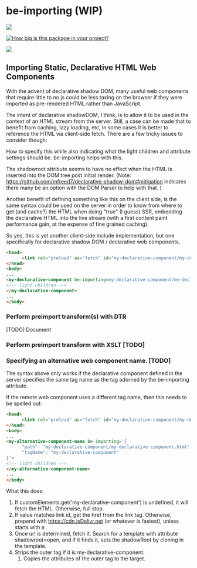 # be-importing (WIP)

<a href="https://nodei.co/npm/be-importing/"><img src="https://nodei.co/npm/be-importing.png"></a>

[![How big is this package in your project?](https://img.shields.io/bundlephobia/minzip/be-importing?style=for-the-badge)](https://bundlephobia.com/result?p=be-importing)

<img src="http://img.badgesize.io/https://cdn.jsdelivr.net/npm/be-importing?compression=gzip">

## Importing Static, Declarative HTML Web Components

With the advent of declarative shadow DOM, many useful web components that require little to no js could be less taxing on the browser if they were imported as pre-rendered HTML rather than JavaScript.

The intent of declarative shadowDOM, I think, is to allow it to be used in the context of an HTML stream from the server.  Still, a case can be made that to benefit from caching, lazy loading, etc, in some cases it is better to reference the HTML via client-side fetch.  There are a few tricky issues to consider though:

How to specify this while also indicating what the light children and attribute settings should be.  be-importing helps with this.

The shadowroot attribute seems to have no effect when the HTML is inserted into the DOM tree post initial render.  (Note:  https://github.com/mfreed7/declarative-shadow-dom#mitigation indicates there many be an option with the DOM Parser to help with that. )

Another benefit of defining something like this on the client side, is the same syntax could be used on the server in order to know from where to get (and cache?) the HTML when doing "true" (I guess) SSR, embedding the declarative HTML into the live stream (with a first content paint performance gain, at the expense of fine grained caching).

So yes, this is yet another client-side include implementation, but one specifically for declarative shadow DOM / declarative web components.


```html
<head>
      <link rel="preload" as="fetch" id="my-declarative-component/my-declarative-component.html" href="https://unpkg.com/my-declarative-component/my-declarative-component.html">
</head>
<body>
...
<my-declarative-component be-importing=my-declarative-component/my-declarative-component.html>
<!-- light children -->
</my-declarative-component>
...
</body>

```


### Perform preimport transform(s) with DTR 

[TODO]  Document

### Perform preimport transform with XSLT [TODO]

### Specifying an alternative web component name. [TODO]

The syntax above only works if the declarative component defined in the server specifies the same tag name as the tag adorned by the be-importing attribute.

If the remote web component uses a different tag name, then this needs to be spelled out:

```html
<head>
      <link rel="preload" as="fetch" id="my-declarative-component/my-declarative-component.html" href="https://cdn.jsdelivr.net/my-declarative-component/my-declarative-component.html">
</head>
<body>
...
<my-alternative-component-name be-importing='{
      "path": "my-declarative-component/my-declarative-component.html",
      "tagName": "my-declarative-component"
}'>
<!-- light children -->
</my-alternative-component-name>
...
</body>

```

What this does:

1.  If customElements.get('my-declarative-component') is undefined, it will fetch the HTML.  Otherwise, full stop.
2.  If value matches link id, get the href from the link tag.  Otherwise, prepend with https://cdn.jsDelivr.net (or whatever is fastest), unless starts with a .
3.  Once url is determined, fetch it.  Search for a template with attribute shadowroot=open, and if it finds it, sets the shadowRoot by cloning in the template.
3.  Strips the outer tag if it is my-declarative-component.
      1.  Copies the attributes of the outer tag to the target.